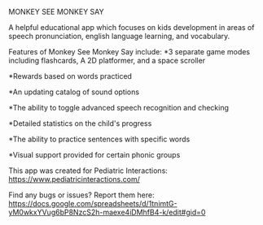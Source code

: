 MONKEY SEE MONKEY SAY

A helpful educational app which focuses on kids development in areas of speech pronunciation, english language learning, and vocabulary.

Features of Monkey See Monkey Say include:
*3 separate game modes including flashcards, A 2D platformer, and a space scroller

*Rewards based on words practiced

*An updating catalog of sound options

*The ability to toggle advanced speech recognition and checking

*Detailed statistics on the child's progress

*The ability to practice sentences with specific words

*Visual support provided for certain phonic groups

This app was created for Pediatric Interactions:
https://www.pediatricinteractions.com/

Find any bugs or issues? Report them here:
https://docs.google.com/spreadsheets/d/1tnimtG-yM0wkxYVug6bP8NzcS2h-maexe4iDMhfB4-k/edit#gid=0
